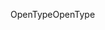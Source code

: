 <span data-ttu-id="81209-101">OpenType</span><span class="sxs-lookup"><span data-stu-id="81209-101">OpenType</span></span>